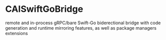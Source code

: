 # CAISwiftGoBridge
remote and in-process gRPC/bare Swift-Go biderectional bridge with code generation and runtime mirroring features, as well as package managers extensions
